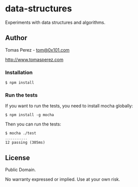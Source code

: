 data-structures
===============
Experiments with data structures and algorithms.

Author
----------
Tomas Perez - tom@0x101.com

http://www.tomasperez.com

### Installation ###

```shell
$ npm install
```

### Run the tests ###

If you want to run the tests, you need to install mocha globally:

```shell
$ npm install -g mocha
```

Then you can run the tests:

```shell
$ mocha ./test
․․․․․․․․․․․․
12 passing (305ms)
```

License
-----------
Public Domain.

No warranty expressed or implied. Use at your own risk.
